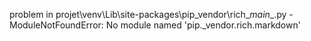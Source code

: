 problem in projet\venv\Lib\site-packages\pip\_vendor\rich\__main__.py - ModuleNotFoundError: No module named 'pip._vendor.rich.markdown'

